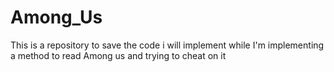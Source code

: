 # Among_Us
This is a repository to save the code i will implement while I'm implementing a method to read Among us and trying to cheat on it
